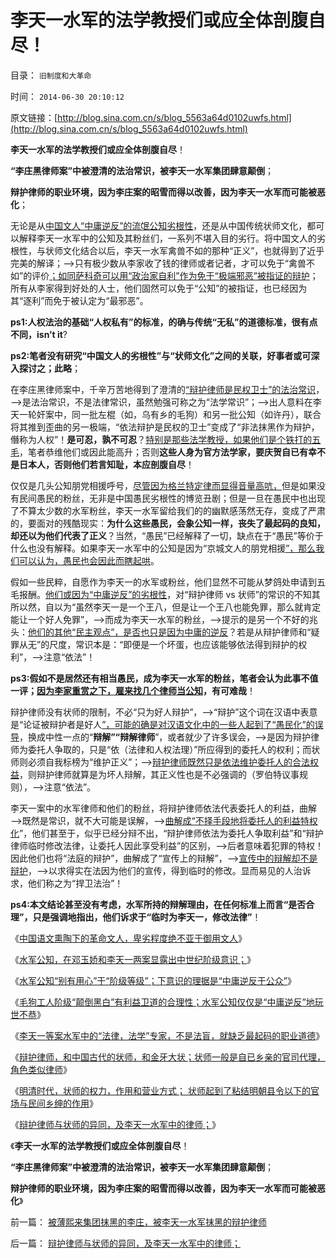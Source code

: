 # 李天一水军的法学教授们或应全体剖腹自尽！

目录： `旧制度和大革命` 

时间： `2014-06-30 20:10:12` 

原文链接：[http://blog.sina.com.cn/s/blog_5563a64d0102uwfs.html](http://blog.sina.com.cn/s/blog_5563a64d0102uwfs.html)

**李天一水军的法学教授们或应全体剖腹自尽**！

**“李庄黑律师案”中被澄清的法治常识，被李天一水军集团肆意颠倒**；

**辩护律师的职业环境，因为李庄案的昭雪而得以改善，因为李天一水军而可能被恶化**；

无论是从[中国文人“中庸逆反”的流氓公知劣根性](../../../2014/6/24/李天一等案中水军和公知，玩世不恭的阿Q精神；.md)，还是从中国传统状师文化，都可以解释李天一水军中的公知及其粉丝们，一系列不堪入目的劣行。将中国文人的劣根性，与状师文化结合以后，李天一水军禽兽不如的那种“正义”，也就得到了近乎完美的解译；——>只有极少数从李家收了钱的律师或者记者，才可以免于“禽兽不如”的评价[；如同萨科奇可以用“政治家自利”作为免于“极端邪恶”被指证的辩护](../../../2011/3/23/请萨科奇自证不是极端的邪恶.md)；所有从李家得到好处的人士，他们固然可以免于“公知”的被指证，也已经因为其“逐利”而免于被认定为“最邪恶”。

**ps1:人权法治的基础“人权私有”的标准，的确与传统“无私”的道德标准，很有点不同，isn’t it**?

**ps2:笔者没有研究“中国文人的劣根性”与“状师文化”之间的关联，好事者或可深入探讨之；此略**；

在李庄黑律师案中，千辛万苦地得到了澄清的[“辩护律师是民权卫士”的法治常识](%E8%BE%A9%E6%8A%A4%E5%BE%8B%E5%B8%88)，——>是法治常识，不是法律常识，虽然勉强可称之为“法学常识”；——>出人意料在李天一轮奸案中，同一批左棍（如，乌有乡的毛狗）和另一批公知（如许丹），联合将其推到歪曲的另一极端，“依法辩护是民权的卫士”变成了“非法抹黑作为辩护，僭称为人权”！**是可忍，孰不可忍**？[特别是那些法学教授，如果他们是个铁打的五毛](../../../2014/6/9/北大法学院刘桂明教授在李天一轮奸案中手段的高明和低劣.md)，笔者恭维他们或因此能高升；否则**这些人身为官方法学家，要庆贺自已有幸不是日本人，否则他们若言知耻，本应剖腹自尽**！

仅仅是几头公知朋党相援呼号，[尽管因为格兰特定律而显得音量高吭，](../../../2014/6/16/格兰特定律中的李天一水军及其粉丝的“莫须有”.md)但是如果没有民间愚民的粉丝，无非是中国愚民劣根性的博览丑剧；但是一旦在愚民中也出现了不算太少数的水军粉丝，李天一水军留给我们的的幽默感荡然无存，变成了严肃的，要面对的残酷现实：**为什么这些愚民，会象公知一样，丧失了最起码的良知，却还以为他们代表了正义**？当然，“愚民”已经解释了一切，缺点在于“愚民”等价于什么也没有解释。如果李天一水军中的公知是因为“京城文人的朋党相援[”，那么我们可以认为，愚民也会因此而瞎起哄](../../../2014/6/24/李天一等案中水军和公知，玩世不恭的阿Q精神；.md)。

假如一些民粹，自愿作为李天一的水军或粉丝，他们显然不可能从梦鸽处申请到五毛报酬。[他们或因为“中庸逆反”的劣根性](../../../2014/6/23/李天一轮奸案中，水军和公知的“中庸逆反”，及机灵.md)，对“辩护律师
vs
状师”的常识的不知其所以然，自以为“虽然李天一是一个王八，但是让一个王八也能免罪，那么就肯定能让一个好人免罪”，——>而成为李天一水军的粉丝，——>提示的是另一个不好的兆头：[他们的其他“民主观点”，是否也只是因为中庸的逆反](../../../2014/5/19/中国的左派右派都是“反政府主义，闹革命主义”.md)？若是从辩护律师和“疑罪从无”的尺度，常识本是：“即便是一个坏蛋，也应该能够依法得到辩护的权利”，——>注意“依法”！

**ps3:假如不是居然还有相当愚民，成为李天一水军的粉丝，笔者会认为此事不值一评；[因为李家重赏之下，雇来找几个律师当公知](../../../2013/10/1/李家辩护集团将宣传当成辩护，以惨败印证了“宣传总是适得其反”.md)，有可难哉**！

辩护律师没有状师的限制，不必“只为好人辩护”，——>“辩护”这个词在汉语中表意是“论证被辩护者是好人[”，可能的确是对汉语文化中的一些人起到了“愚民化”的误导](../../../2014/6/21/语文是用逻辑表达真实，中国语文是用表意编织虚假.md)，换成中性一点的“**辩解”“辩解律师**”，或者就少了许多误会，——>是因为辩护律师为委托人争取的，只是“依（法律和人权法理）”所应得到的委托人的权利；而状师则必须自我标榜为“维护正义”；——>[辩护律师既然只是依法维护委托人的合法权益](../../../2013/7/11/李天一及律师有权“无耻”.md)，则辩护律师就算是为坏人辩解，其正义性也是不必强调的（罗伯特议事规则），——>注意“依法”。

李天一案中的水军律师和他们的粉丝，将辩护律师依法代表委托人的利益，曲解——>既然是常识，就不大可能是误解，——>[曲解成“不择手段地将委托人的利益特权化](../../../2013/9/10/谎言千遍！试图创设强奸权利的李天一集团.md)”，他们甚至于，似乎已经分辩不出，“辩护律师依法为委托人争取利益”和“辩护律师临时修改法律，让委托人因此享受利益”的区别，——>后者意味着犯罪的特权！因此他们也将“法庭的辩护”，曲解成了“宣传上的辩解”，——>[宣传中的辩解却不是辩护](../../../2013/8/1/轮奸案能够被辩证成“妓女和猪摔架”，必须在神奇特色的国度.md)，——>以求得实在法因为他们的宣传，得到临时的修改。显而易见的人治诉求，他们称之为“捍卫法治”！

**ps4:本文结论甚至没有考虑，水军所持的辩解理由，在任何标准上而言“是否合理”，只是强调地指出，他们诉求于“临时为李天一，修改法律”**！

《[中国语文熏陶下的革命文人，卑劣程度绝不亚于御用文人](../../../2014/6/21/语文是用逻辑表达真实，中国语文是用表意编织虚假.md)》

《[水军公知，在邓玉娇和李天一两案显露出中世纪阶级意识；](../../../2014/6/22/在邓玉娇和李天一两案显露的，公知的中世纪阶级意识.md)》

《[水军公知“别有用心”于“阶级等级”；下意识的理据是“中庸逆反于公众”](../../../2014/6/23/李天一轮奸案中，水军和公知的“中庸逆反”，及机灵.md)》

《[毛狗工人阶级“颠倒黑白”有利益卫道的合理性；水军公知仅仅是“中庸逆反”地玩世不恭](../../../2014/6/24/李天一等案中水军和公知，玩世不恭的阿Q精神；.md)》

《[李天一等案水军中的“法律，法学”专家，不是法盲，就缺乏最起码的职业道德](../../../2014/6/25/李天一案中的水军律师，是律师行业的叛徒！内奸！稻草人！.md)》

《[辩护律师，和中国古代的状师，和金牙大状；状师一般是自已乡亲的官司代理，角色类似律师](../../../2014/6/26/辩护律师，和中国古代的状师，和金牙大状；.md)》

《[明清时代，状师的权力，作用和营业方式；
状师起到了粘结明朝县令以下的官场与民间乡绅的作用](../../../2014/6/28/明清时代，状师的权力，作用和营业方式.md)》

《[辩护律师与状师的异同，及李天一水军中的律师；](../../../2014/6/29/辩护律师与状师的异同，及李天一水军中的律师；.md)》

《**李天一水军的法学教授们或应全体剖腹自尽**！

**“李庄黑律师案”中被澄清的法治常识，被李天一水军集团肆意颠倒**；

**辩护律师的职业环境，因为李庄案的昭雪而得以改善，因为李天一水军而可能被恶化**》

前一篇： [被薄熙来集团抹黑的李庄，被李天一水军抹黑的辩护律师](../../../2014/7/1/被薄熙来集团抹黑的李庄，被李天一水军抹黑的辩护律师.md)

后一篇： [辩护律师与状师的异同，及李天一水军中的律师；](../../../2014/6/29/辩护律师与状师的异同，及李天一水军中的律师；.md)

